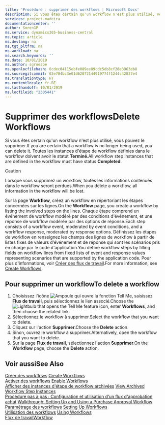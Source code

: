```yaml
---
title: 'Procédure : supprimer des workflows | Microsoft Docs'
description: Si vous êtes certain qu'un workflow n'est plus utilisé, vous pouvez le supprimer. Toutes les instances d'étape de workflow définies dans le workflow doivent avoir le statut **Terminé**.
services: project-madeira
documentationcenter: ''
author: SorenGP
ms.service: dynamics365-business-central
ms.topic: article
ms.devlang: na
ms.tgt_pltfrm: na
ms.workload: na
ms.search.keywords: ''
ms.date: 10/01/2019
ms.author: sgroespe
ms.openlocfilehash: 0cdec04115ebfe089ee89cdc5db8cf28e3963eb8
ms.sourcegitcommit: 02e704bc3e01d62072144919774f1244c42827e4
ms.translationtype: HT
ms.contentlocale: fr-BE
ms.lasthandoff: 10/01/2019
ms.locfileid: "2305441"
---
```

# <a name="delete-workflows"></a><span data-ttu-id="64d4b-104">Supprimer des workflows</span><span class="sxs-lookup"><span data-stu-id="64d4b-104">Delete Workflows</span></span>
<span data-ttu-id="64d4b-105">Si vous êtes certain qu'un workflow n'est plus utilisé, vous pouvez le supprimer.</span><span class="sxs-lookup"><span data-stu-id="64d4b-105">If you are certain that a workflow is no longer being used, you can delete it.</span></span> <span data-ttu-id="64d4b-106">Toutes les instances d'étape de workflow définies dans le workflow doivent avoir le statut **Terminé**.</span><span class="sxs-lookup"><span data-stu-id="64d4b-106">All workflow step instances that are defined in the workflow must have status **Completed**.</span></span>  

> [!CAUTION]  
>  <span data-ttu-id="64d4b-107">Lorsque vous supprimez un workflow, toutes les informations contenues dans le workflow seront perdues.</span><span class="sxs-lookup"><span data-stu-id="64d4b-107">When you delete a workflow, all information in the workflow will be lost.</span></span>  

 <span data-ttu-id="64d4b-108">Sur la page **Workflow**, créez un workflow en répertoriant les étapes concernées sur les lignes.</span><span class="sxs-lookup"><span data-stu-id="64d4b-108">On the **Workflow** page, you create a workflow by listing the involved steps on the lines.</span></span> <span data-ttu-id="64d4b-109">Chaque étape comprend un événement de workflow modéré par des conditions d'événement, et une réponse de workflow modérée par des options de réponse.</span><span class="sxs-lookup"><span data-stu-id="64d4b-109">Each step consists of a workflow event, moderated by event conditions, and a workflow response, moderated by response options.</span></span> <span data-ttu-id="64d4b-110">Définissez les étapes de workflow en renseignez les champs des lignes de workflow à partir de listes fixes de valeurs d'événement et de réponse qui sont les scénarios pris en charge par le code d'application.</span><span class="sxs-lookup"><span data-stu-id="64d4b-110">You define workflow steps by filling fields on workflow lines from fixed lists of event and response values representing scenarios that are supported by the application code.</span></span> <span data-ttu-id="64d4b-111">Pour plus d'informations, voir [Créer des flux de travail](across-how-to-create-workflows.md).</span><span class="sxs-lookup"><span data-stu-id="64d4b-111">For more information, see [Create Workflows](across-how-to-create-workflows.md).</span></span>  

## <a name="to-delete-a-workflow"></a><span data-ttu-id="64d4b-112">Pour supprimer un workflow</span><span class="sxs-lookup"><span data-stu-id="64d4b-112">To delete a workflow</span></span>  
1.  <span data-ttu-id="64d4b-113">Choisissez l'icône ![Ampoule qui ouvre la fonction Tell Me](media/ui-search/search_small.png "Dites-moi ce que vous voulez faire"), saisissez **Flux de travail**, puis sélectionnez le lien associé.</span><span class="sxs-lookup"><span data-stu-id="64d4b-113">Choose the ![Lightbulb that opens the Tell Me feature](media/ui-search/search_small.png "Tell me what you want to do") icon, enter **Workflows**, and then choose the related link.</span></span>  
2.  <span data-ttu-id="64d4b-114">Sélectionnez le workflow à supprimer.</span><span class="sxs-lookup"><span data-stu-id="64d4b-114">Select the workflow that you want to delete.</span></span>  
3.  <span data-ttu-id="64d4b-115">Cliquez sur l'action **Supprimer**.</span><span class="sxs-lookup"><span data-stu-id="64d4b-115">Choose the **Delete** action.</span></span>  
4.  <span data-ttu-id="64d4b-116">Sinon, ouvrez le workflow à supprimer.</span><span class="sxs-lookup"><span data-stu-id="64d4b-116">Alternatively, open the workflow that you want to delete.</span></span>  
5.  <span data-ttu-id="64d4b-117">Sur la page **Flux de travail**, sélectionnez l'action **Supprimer**.</span><span class="sxs-lookup"><span data-stu-id="64d4b-117">On the **Workflow** page, choose the **Delete** action.</span></span>  

## <a name="see-also"></a><span data-ttu-id="64d4b-118">Voir aussi</span><span class="sxs-lookup"><span data-stu-id="64d4b-118">See Also</span></span>  
 <span data-ttu-id="64d4b-119">[Créer des workflows](across-how-to-create-workflows.md) </span><span class="sxs-lookup"><span data-stu-id="64d4b-119">[Create Workflows](across-how-to-create-workflows.md) </span></span>  
 <span data-ttu-id="64d4b-120">[Activer des workflows](across-how-to-enable-workflows.md) </span><span class="sxs-lookup"><span data-stu-id="64d4b-120">[Enable Workflows](across-how-to-enable-workflows.md) </span></span>  
 <span data-ttu-id="64d4b-121">[Afficher des instances d'étape de workflow archivées](across-how-to-view-archived-workflow-step-instances.md) </span><span class="sxs-lookup"><span data-stu-id="64d4b-121">[View Archived Workflow Step Instances](across-how-to-view-archived-workflow-step-instances.md) </span></span>  
 <span data-ttu-id="64d4b-122">[Procédure pas à pas : Configuration et utilisation d'un flux d'approbation achat](walkthrough-setting-up-and-using-a-purchase-approval-workflow.md) </span><span class="sxs-lookup"><span data-stu-id="64d4b-122">[Walkthrough: Setting Up and Using a Purchase Approval Workflow](walkthrough-setting-up-and-using-a-purchase-approval-workflow.md) </span></span>  
 <span data-ttu-id="64d4b-123">[Paramétrage des workflows](across-set-up-workflows.md) </span><span class="sxs-lookup"><span data-stu-id="64d4b-123">[Setting Up Workflows](across-set-up-workflows.md) </span></span>  
 <span data-ttu-id="64d4b-124">[Utilisation des workflows](across-use-workflows.md) </span><span class="sxs-lookup"><span data-stu-id="64d4b-124">[Using Workflows](across-use-workflows.md) </span></span>  
 [<span data-ttu-id="64d4b-125">Flux de travail</span><span class="sxs-lookup"><span data-stu-id="64d4b-125">Workflow</span></span>](across-workflow.md)   
